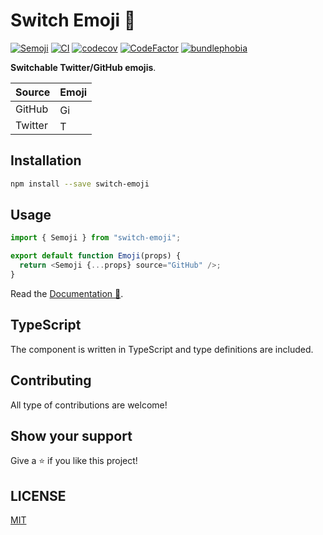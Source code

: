 # Switch Emoji 💃

[![Semoji](https://badgen.net/npm/v/switch-emoji)](https://www.npmjs.com/package/switch-emoji)
[![CI](https://github.com/MauricioRobayo/switch-emoji/actions/workflows/main.yml/badge.svg)](https://github.com/MauricioRobayo/switch-emoji/actions/workflows/main.yml)
[![codecov](https://codecov.io/gh/MauricioRobayo/switch-emoji/branch/main/graph/badge.svg?token=gkrRmHZHGB)](https://codecov.io/gh/MauricioRobayo/switch-emoji)
[![CodeFactor](https://www.codefactor.io/repository/github/mauriciorobayo/switch-emoji/badge)](https://www.codefactor.io/repository/github/mauriciorobayo/switch-emoji)
[![bundlephobia](https://badgen.net/bundlephobia/minzip/switch-emoji)](https://bundlephobia.com/package/switch-emoji)

**Switchable Twitter/GitHub emojis**.

| Source  | Emoji                                                                                                                             |
| ------- | --------------------------------------------------------------------------------------------------------------------------------- |
| GitHub  | <img src="https://github.githubassets.com/images/icons/emoji/unicode/1f483.png?v8" height="16" width="auto" title="GitHub emoji"> |
| Twitter | <img src="https://twemoji.maxcdn.com/v/latest/svg/1f483.svg" height="16" width="auto" title="Twitter emoji">                      |

## Installation

```sh
npm install --save switch-emoji
```

## Usage

```js
import { Semoji } from "switch-emoji";

export default function Emoji(props) {
  return <Semoji {...props} source="GitHub" />;
}
```

Read the [Documentation 📘](https://www.mauriciorobayo.com/switch-emoji?nav=false).

## TypeScript

The component is written in TypeScript and type definitions are included.

## Contributing

All type of contributions are welcome!

## Show your support

Give a ⭐️ if you like this project!

## LICENSE

[MIT](LICENSE)
